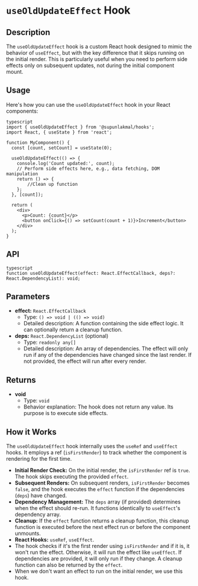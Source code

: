 # `useOldUpdateEffect` Hook

## Description

The `useOldUpdateEffect` hook is a custom React hook designed to mimic the behavior of `useEffect`, but with the key difference that it skips running on the initial render. This is particularly useful when you need to perform side effects only on subsequent updates, not during the initial component mount.

## Usage

Here's how you can use the `useOldUpdateEffect` hook in your React components:
```
typescript
import { useOldUpdateEffect } from '@supunlakmal/hooks';
import React, { useState } from 'react';

function MyComponent() {
  const [count, setCount] = useState(0);

  useOldUpdateEffect(() => {
    console.log('Count updated:', count);
    // Perform side effects here, e.g., data fetching, DOM manipulation
    return () => {
        //Clean up function
    };
  }, [count]);

  return (
    <div>
      <p>Count: {count}</p>
      <button onClick={() => setCount(count + 1)}>Increment</button>
    </div>
  );
}
```
## API
```
typescript
function useOldUpdateEffect(effect: React.EffectCallback, deps?: React.DependencyList): void;
```
## Parameters

*   **effect:** `React.EffectCallback`
    *   Type: `() => void | (() => void)`
    *   Detailed description: A function containing the side effect logic. It can optionally return a cleanup function.
*   **deps:** `React.DependencyList` (optional)
    *   Type: `readonly any[]`
    *   Detailed description: An array of dependencies. The effect will only run if any of the dependencies have changed since the last render. If not provided, the effect will run after every render.

## Returns

*   **void**
    *   Type: `void`
    *   Behavior explanation: The hook does not return any value. Its purpose is to execute side effects.

## How it Works

The `useOldUpdateEffect` hook internally uses the `useRef` and `useEffect` hooks. It employs a ref (`isFirstRender`) to track whether the component is rendering for the first time.

*   **Initial Render Check:** On the initial render, the `isFirstRender` ref is `true`. The hook skips executing the provided `effect`.
*   **Subsequent Renders:** On subsequent renders, `isFirstRender` becomes `false`, and the hook executes the `effect` function if the dependencies (`deps`) have changed.
*   **Dependency Management:** The `deps` array (if provided) determines when the effect should re-run. It functions identically to `useEffect`'s dependency array.
*   **Cleanup:** If the `effect` function returns a cleanup function, this cleanup function is executed before the next effect run or before the component unmounts.
*   **React Hooks:** `useRef`, `useEffect`.
* The hook checks if it's the first render using `isFirstRender` and if it is, it won't run the effect. Otherwise, it will run the effect like `useEffect`. If dependencies are provided, it will only run if they change. A cleanup function can also be returned by the `effect`.
* When we don't want an effect to run on the initial render, we use this hook.